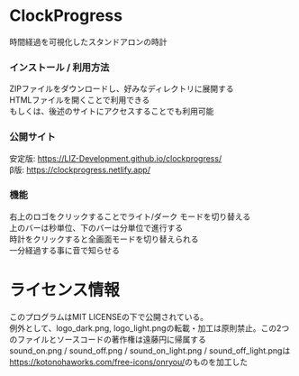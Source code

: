 # ClockProgress
時間経過を可視化したスタンドアロンの時計

### インストール / 利用方法
ZIPファイルをダウンロードし、好みなディレクトリに展開する<br>
HTMLファイルを開くことで利用できる<br>
もしくは、後述のサイトにアクセスすることでも利用可能

### 公開サイト
安定版: <a href="https://LIZ-Development.github.io/clockprogress/" target="_blank" rel="noopener">https://LIZ-Development.github.io/clockprogress/</a><br>
β版: <a href="https://clockprogress.netlify.app/" target="_blank" rel="noopener">https://clockprogress.netlify.app/</a>

### 機能
右上のロゴをクリックすることでライト/ダーク モードを切り替える<br>
上のバーは秒単位、下のバーは分単位で進行する<br>
時計をクリックすると全画面モードを切り替えられる<br>
一分経過する事に音で知らせる

# ライセンス情報
このプログラムはMIT LICENSEの下で公開されている。<br>
例外として、logo_dark.png, logo_light.pngの転載・加工は原則禁止。この2つのファイルとソースコードの著作権は遠藤円に帰属する<br>
sound_on.png / sound_off.png / sound_on_light.png / sound_off_light.pngは<a href="https://kotonohaworks.com/free-icons/onryou/" target="_blank" rel="noopener">https://kotonohaworks.com/free-icons/onryou/</a>のものを加工した
